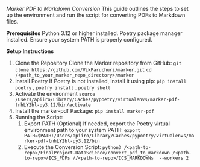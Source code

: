*Marker PDF to Markdown Conversion*
This guide outlines the steps to set up the environment and run the script for converting PDFs to Markdown files.

**Prerequisites**
Python 3.12 or higher installed.
Poetry package manager installed.
Ensure your system PATH is properly configured.

**Setup Instructions**
1. Clone the Repository
Clone the Marker repository from GitHub: `git clone https://github.com/VikParuchuri/marker.git`
`cd /<path_to_your_marker_repo_directory>/marker`
2. Install Poetry
If Poetry is not installed, install it using pip: `pip install poetry` , `poetry install` . `poetry shell`
3. Activate the environment `source /Users/apiiro/Library/Caches/pypoetry/virtualenvs/marker-pdf-tnhLY2bl-py3.12/bin/activate`
4. Install the marker-pdf Package: `pip install marker-pdf`
5. Running the Script:
   1. Export PATH (Optional)
      If needed, export the Poetry virtual environment path to your system PATH: `export PATH=$PATH:/Users/apiiro/Library/Caches/pypoetry/virtualenvs/marker-pdf-tnhLY2bl-py3.12/bin`
   2. Execute the Conversion Script: `python3 /<path-to-repo>/FinalProject-DataScience/convert_pdf_to_markdown /<path-to-repo>/ICS_PDFs //<path-to-repo>/ICS_MARKDOWNs  --workers 2`



